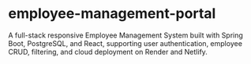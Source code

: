 # employee-management-portal
A full-stack responsive Employee Management System built with Spring Boot, PostgreSQL, and React, supporting user authentication, employee CRUD, filtering, and cloud deployment on Render and Netlify.
